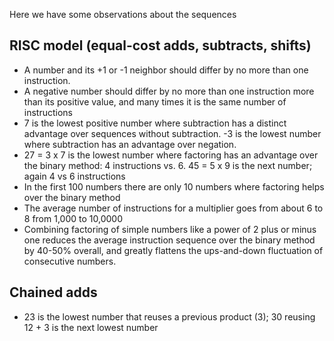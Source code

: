 Here we have some observations about the sequences

RISC model (equal-cost adds, subtracts, shifts)
-----------------------------------------------

* A number and its +1 or -1 neighbor should differ by no more than one instruction.
* A negative number should differ by no more than one instruction more than its positive value, and many times it is the same number of instructions
* 7 is the lowest positive number where subtraction has a distinct advantage over sequences without subtraction. -3 is the lowest number where subtraction has an advantage over negation.
* 27 = 3 x 7 is the lowest number where factoring has an advantage over the binary method: 4 instructions vs. 6. 45 = 5 x 9 is the next number; again 4 vs 6 instructions
* In the first 100 numbers there are only 10 numbers where factoring helps over the binary method
* The average number of instructions for a multiplier goes from about 6 to 8 from 1,000 to 10,0000
* Combining factoring of simple numbers like a power of 2 plus or minus one reduces the average instruction sequence over the binary method by 40-50% overall, and greatly flattens the ups-and-down fluctuation of consecutive numbers.


Chained adds
------------

* 23 is the lowest number that reuses a previous product (3); 30 reusing 12 + 3 is the next lowest number
